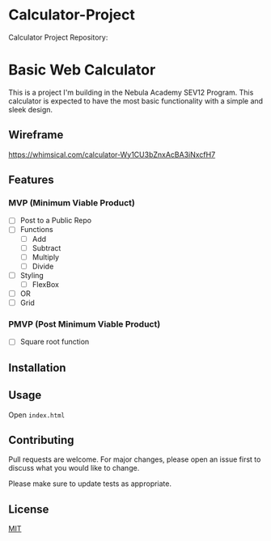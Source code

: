 # Calculator-Project
Calculator Project Repository:

# Basic Web Calculator
 
This is a project I'm building in the Nebula Academy SEV12 Program. This calculator is expected to have the most basic functionality with a simple and sleek design.
 
## Wireframe
 https://whimsical.com/calculator-Wy1CU3bZnxAcBA3iNxcfH7
## Features
 
### MVP (Minimum Viable Product)
 
- [ ] Post to a Public Repo
- [ ] Functions
   - [ ] Add
   - [ ] Subtract
   - [ ] Multiply
   - [ ] Divide
- [ ] Styling
   - [ ] FlexBox
- [ ] OR
- [ ] Grid
 
### PMVP (Post Minimum Viable Product)
 - [ ] Square root function
 
## Installation
 
<!-- No Installation Required -->
 
## Usage
 
Open `index.html`
 
## Contributing
 
Pull requests are welcome. For major changes, please open an issue first
to discuss what you would like to change.
 
Please make sure to update tests as appropriate.
 
## License
 
[MIT](https://choosealicense.com/licenses/mit/)